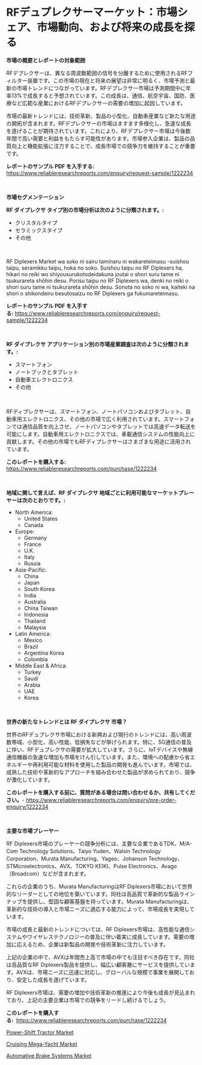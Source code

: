 <p><h1>RFデュプレクサーマーケット：市場シェア、市場動向、および将来の成長を探る</h1></p><p><strong>市場の概要とレポートの対象範囲</strong></p>
<p><p>RFデプレクサーは、異なる周波数範囲の信号を分離するために使用されるRFフィルター装置です。この市場の現在と将来の展望は非常に明るく、市場予測と最新の市場トレンドにつながっています。RFデプレクサー市場は予測期間中に年率13%で成長すると予想されています。この成長は、通信、航空宇宙、国防、医療など広範な産業におけるRFデプレクサーの需要の増加に起因しています。</p><p>市場の最新トレンドには、技術革新、製品の小型化、自動車産業など新たな用途の開拓が含まれます。RFデプレクサーの市場はますます多様化し、急速な成長を遂げることが期待されています。これにより、RFデプレクサー市場は今後数年間で高い需要と利益をもたらす可能性があります。市場参入企業は、製品の品質向上と機能拡張に注力することで、成長市場での競争力を維持することが重要です。</p></p>
<p><strong>レポートのサンプル PDF を入手する:</strong> <a href="https://www.reliableresearchreports.com/enquiry/request-sample/1222234">https://www.reliableresearchreports.com/enquiry/request-sample/1222234</a></p>
<p>&nbsp;</p>
<p><strong>市場セグメンテーション</strong></p>
<p><strong>RF ダイプレクサ タイプ別の市場分析は次のように分類されます。:</strong></p>
<p><ul><li>クリスタルタイプ</li><li>セラミックスタイプ</li><li>その他</li></ul></p>
<p>&nbsp;</p>
<p><p>RF Diplexers Market wa soko ni sairu taminaru ni wakareteimasu -suishou taipu, seramikku taipu, hoka no soko. Suishou taipu no RF Diplexers ha, hikari no reiki wo shiyousurukotodeidakuna joutai o shori suru tame ni tsukurareta shōhin desu. Porisu taipu no RF Diplexers wa, denki no reiki o shori suru tame ni tsukurareta shōhin desu. Sonota no soko ni wa, kaiteki na shori o shikondeiru besutosaizu no RF Diplexers ga fukumareteimasu.</p></p>
<p><strong>レポートのサンプル PDF を入手する:</strong>&nbsp;<a href="https://www.reliableresearchreports.com/enquiry/request-sample/1222234">https://www.reliableresearchreports.com/enquiry/request-sample/1222234</a></p>
<p>&nbsp;</p>
<p><strong> RF ダイプレクサ アプリケーション別の市場産業調査は次のように分類されます。:</strong></p>
<p><ul><li>スマートフォン</li><li>ノートブックとタブレット</li><li>自動車エレクトロニクス</li><li>その他</li></ul></p>
<p>&nbsp;</p>
<p><p>RFディプレクサーは、スマートフォン、ノートパソコンおよびタブレット、自動車用エレクトロニクス、その他の市場で広く利用されています。スマートフォンでは通信品質を向上させ、ノートパソコンやタブレットでは高速データ転送を可能にします。自動車用エレクトロニクスでは、車載通信システムの性能向上に貢献します。その他の市場でもRFディプレクサーはさまざまな用途に活用されています。</p></p>
<p><strong>このレポートを購入する:</strong>&nbsp; <a href="https://www.reliableresearchreports.com/purchase/1222234">https://www.reliableresearchreports.com/purchase/1222234</a></p>
<p>&nbsp;</p>
<p><strong>地域に関して言えば、RF ダイプレクサ 地域ごとに利用可能なマーケットプレーヤーは次のとおりです。:</strong></p>
<p><ul>
    <li>
        North America:
        <ul>
            <li>United States</li>
            <li>Canada</li>
        </ul>
    </li>
    <li>
        Europe:
        <ul>
            <li>Germany</li>
            <li>France</li>
            <li>U.K.</li>
            <li>Italy</li>
            <li>Russia</li>
        </ul>
    </li>
    <li>
        Asia-Pacific:
        <ul>
            <li>China</li>
            <li>Japan</li>
            <li>South Korea</li>
            <li>India</li>
            <li>Australia</li>
            <li>China Taiwan</li>
            <li>Indonesia</li>
            <li>Thailand</li>
            <li>Malaysia</li>
        </ul>
    </li>
    <li>
        Latin America:
        <ul>
            <li>Mexico</li>
            <li>Brazil</li>
            <li>Argentina Korea</li>
            <li>Colombia</li>
        </ul>
    </li>
    <li>
        Middle East & Africa:
        <ul>
            <li>Turkey</li>
            <li>Saudi</li>
            <li>Arabia</li>
            <li>UAE</li>
            <li>Korea</li>
        </ul>
    </li>
    </ul></p>
<p>&nbsp;</p>
<p><strong>世界の新たなトレンドとは RF ダイプレクサ 市場？</strong></p>
<p><p>世界のRFデュプレクサ市場における新興および現行のトレンドには、高い周波数帯域、小型化、高い性能、低損失などが挙げられます。特に、5G通信の普及に伴い、RFデュプレクサの需要が拡大しています。さらに、IoTデバイスや無線通信機器の急速な増加も市場をけん引しています。また、環境への配慮から省エネルギーや再利用可能な材料を使用した製品の開発も進んでいます。市場では、成熟した技術や革新的なアプローチを組み合わせた製品が求められており、競争が激化しています。</p></p>
<p><strong>このレポートを購入する前に、質問がある場合は問い合わせるか、共有してください。</strong>- <a href="https://www.reliableresearchreports.com/enquiry/pre-order-enquiry/1222234">https://www.reliableresearchreports.com/enquiry/pre-order-enquiry/1222234</a></p>
<p>&nbsp;</p>
<p><strong>主要な市場プレーヤー</strong></p>
<p><p>RF Diplexers市場のプレーヤーの競争分析には、主要な企業であるTDK、M/A-Com Technology Solutions、Taiyo Yuden、Walsin Technology Corporation、Murata Manufacturing、Yageo、Johanson Technology、STMicroelectronics、AVX、TOKYO KEIKI、Pulse Electronics、Avago（Broadcom）などが含まれます。</p><p>これらの企業のうち、Murata ManufacturingはRF Diplexers市場において世界的なリーダーとしての地位を築いています。同社は高品質で革新的な製品ラインナップを提供し、堅固な顧客基盤を持っています。Murata Manufacturingは、革新的な技術の導入と市場ニーズに適応する能力によって、市場成長を実現しています。</p><p>市場の成長と最新のトレンドについては、RF Diplexers市場は、高性能な通信システムやワイヤレステクノロジーの普及に伴い着実に成長しています。需要の増加に応えるため、企業は新製品の開発や技術革新に注力しています。</p><p>上記の企業の中で、AVXは年間売上高で市場の中でも注目すべき存在です。同社は高品質なRF Diplexers製品を提供し、幅広い顧客層にサービスを提供しています。AVXは、市場ニーズに迅速に対応し、グローバルな規模で事業を展開しており、安定した成長を遂げています。</p><p>RF Diplexers市場は、需要の増加や技術革新の推進により今後も成長が見込まれており、上記の主要企業は市場での競争をリードし続けるでしょう。</p></p>
<p><strong>このレポートを購入する:</strong>&nbsp;&nbsp;<a href="https://www.reliableresearchreports.com/purchase/1222234">https://www.reliableresearchreports.com/purchase/1222234</a></p>
<p><p><a href="https://github.com/jodemen/Market-Research-Report-List-1/blob/main/power-shift-tractor-market.md">Power-Shift Tractor Market</a></p><p><a href="https://github.com/Sarissaschmalingtr6fz2739/Market-Research-Report-List-1/blob/main/cruising-mega-yacht-market.md">Cruising Mega-Yacht Market</a></p><p><a href="https://github.com/jj19131/Market-Research-Report-List-1/blob/main/automative-brake-systems-market.md">Automative Brake Systems Market</a></p></p>